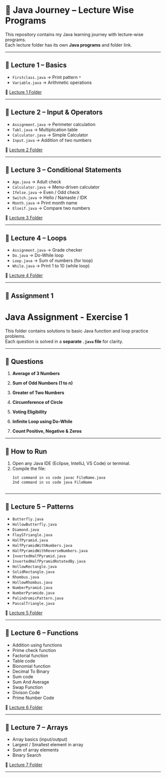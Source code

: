 # 🚀 Java Journey – Lecture Wise Programs

This repository contains my Java learning journey with lecture-wise programs.  
Each lecture folder has its own **Java programs** and folder link.  

---


## 📘 Lecture 1 – Basics
- `Firstclass.java`   → Print pattern `*`
- `Variable.java`     → Arithmetic operations  

📑 [Lecture 1 Folder](https://github.com/Tushar-3612/Java_Journey/tree/main/Leacture%201)


---

## 📘 Lecture 2 – Input & Operators
- `Assignment.java`   → Perimeter calculation  
- `Tabl.java`         → Multiplication table  
- `Calculator.java`   → Simple Calculator  
- `Input.java`        → Addition of two numbers  

📑 [Lecture 2 Folder](https://github.com/Tushar-3612/Java_Journey/tree/main/Leacture%202)

---

## 📘 Lecture 3 – Conditional Statements
- `Age.java`          → Adult check  
- `Calculator.java`   → Menu-driven calculator  
- `Ifelse.java`       → Even / Odd check  
- `Switch.java`       → Hello / Namaste / IDK  
- `Month.java`        → Print month name  
- `Elseif.java`       → Compare two numbers  

📑 [Lecture 3 Folder](https://github.com/Tushar-3612/Java_Journey/tree/main/Leacture%203)

---

## 📘 Lecture 4 – Loops
- `Assignment.java`   → Grade checker  
- `Do.java`           → Do-While loop  
- `Loop.java`         → Sum of numbers (for loop)  
- `While.java`        → Print 1 to 10 (while loop)  

📑 [Lecture 4 Folder](https://github.com/Tushar-3612/Java_Journey/tree/main/Leacture%204)

---

##  📘 Assignment 1

# Java Assignment - Exercise 1  

This folder contains solutions to basic Java function and loop practice problems.  
Each question is solved in a **separate `.java` file** for clarity.  

---
## 📌 Questions  

1. **Average of 3 Numbers**  

2. **Sum of Odd Numbers (1 to n)**  

3. **Greater of Two Numbers**  
   
4. **Circumference of Circle**  
  
5. **Voting Eligibility**  
   
6. **Infinite Loop using Do-While**  

7. **Count Positive, Negative & Zeros**  
   
---

## 🚀 How to Run  

1. Open any Java IDE (Eclipse, IntelliJ, VS Code) or terminal.  
2. Compile the file:  
   ```bash
   1st command in vs code javac FileName.java
   2nd command in vs code java FileName



---

## 📘 Lecture 5 – Patterns
- `Butterfly.java`  
- `HollowButterfly.java`  
- `Diamond.java`  
- `FloySTriangle.java`  
- `HalfPyramid.java`  
- `HalfPyramidWithNumbers.java`  
- `HalfPyramidWithReverseNumbers.java`  
- `InvertedHalfPyramid.java`  
- `InvertedHalfPyramidRotatedBy.java`  
- `HollowRectangle.java`  
- `SolidRectangle.java`  
- `Rhombus.java`  
- `HollowRhombus.java`  
- `NumberPyramid.java`  
- `NumberPyramide.java`  
- `PalindromicPattern.java`  
- `PascalTriangle.java`  

📑 [Lecture 5 Folder](https://github.com/Tushar-3612/Java_Journey/tree/main/Leacture%205)

---

## 📘 Lecture 6 – Functions
- Addition using functions  
- Prime check function  
- Factorial function
- Table code
- Bionomial function
- Decimal To Binary
- Sum code 
- Sum And Average
- Swap Function
- Divison Code
- Prime Number Code 

📑 [Lecture 6 Folder](https://github.com/Tushar-3612/Java_Journey/tree/main/Leacture%206)

---

## 📘 Lecture 7 – Arrays
- Array basics (input/output)  
- Largest / Smallest element in array  
- Sum of array elements
- Binary Search 
  

📑 [Lecture 7 Folder](https://github.com/Tushar-3612/Java_Journey/tree/main/Leacture%207)

---

 
